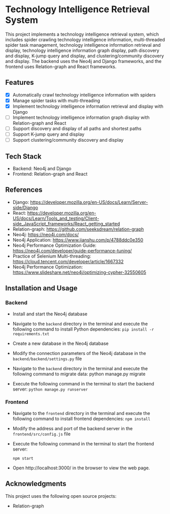 # Technology Intelligence Retrieval System

This project implements a technology intelligence retrieval system, which includes spider crawling technology intelligence information, multi-threaded spider task management, technology intelligence information retrieval and display, technology intelligence information graph display, path discovery and display, K-jump query and display, and clustering/community discovery and display. The backend uses the Neo4j and Django frameworks, and the frontend uses Relation-graph and React frameworks.

## Features

- [x] Automatically crawl technology intelligence information with spiders
- [x] Manage spider tasks with multi-threading
- [x] Implement technology intelligence information retrieval and display with Django
- [ ] Implement technology intelligence information graph display with Relation-graph and React
- [ ] Support discovery and display of all paths and shortest paths
- [ ] Support K-jump query and display
- [ ] Support clustering/community discovery and display

## Tech Stack

- Backend: Neo4j and Django
- Frontend: Relation-graph and React

## References

- Django: https://developer.mozilla.org/en-US/docs/Learn/Server-side/Django
- React: https://developer.mozilla.org/en-US/docs/Learn/Tools_and_testing/Client-side_JavaScript_frameworks/React_getting_started
- Relation-graph: https://github.com/seeksdream/relation-graph
- Neo4j: https://neo4j.com/docs/
- Neo4j Application: https://www.jianshu.com/p/4788ddc0e350
- Neo4j Performance Optimization Guide: https://neo4j.com/developer/guide-performance-tuning/
- Practice of Selenium Multi-threading: https://cloud.tencent.com/developer/article/1667332
- Neo4j Performance Optimization: https://www.slideshare.net/neo4j/optimizing-cypher-32550605

## Installation and Usage

### Backend

- Install and start the Neo4j database
- Navigate to the `backend` directory in the terminal and execute the following command to install Python dependencies: 
    ```pip install -r requirements.txt```
- Create a new database in the Neo4j database
- Modify the connection parameters of the Neo4j database in the `backend/backend/settings.py` file
- Navigate to the `backend` directory in the terminal and execute the following command to migrate data:
python manage.py migrate

- Execute the following command in the terminal to start the backend server:
`python manage.py runserver`

### Frontend

- Navigate to the `frontend` directory in the terminal and execute the following command to install frontend dependencies:
    ```npm install```

- Modify the address and port of the backend server in the `frontend/src/config.js` file
- Execute the following command in the terminal to start the frontend server:

    ```npm start```

- Open http://localhost:3000/ in the browser to view the web page.

## Acknowledgments

This project uses the following open source projects:

- Relation-graph

